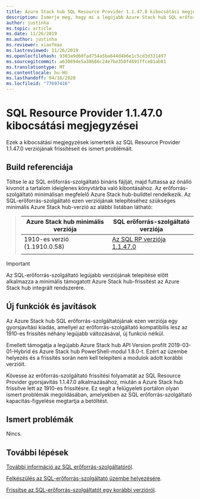 ```yaml
---
title: Azure Stack hub SQL Resource Provider 1.1.47.0 kibocsátási megjegyzései
description: Ismerje meg, hogy mi a legújabb Azure Stack hub SQL erőforrás-szolgáltató frissítése, beleértve az ismert problémákat és a letöltés helyét.
author: justinha
ms.topic: article
ms.date: 11/26/2019
ms.author: justinha
ms.reviewer: xiaofmao
ms.lastreviewed: 11/26/2019
ms.openlocfilehash: 9303a9d60fad754a5ba644d4b6e1c5cd3d331497
ms.sourcegitcommit: a630894e5a38666c24e7be350f4691ffce81ab81
ms.translationtype: MT
ms.contentlocale: hu-HU
ms.lasthandoff: 04/16/2020
ms.locfileid: "77697416"
---
```

# <a name="sql-resource-provider-11470-release-notes"></a>SQL Resource Provider 1.1.47.0 kibocsátási megjegyzései

Ezek a kibocsátási megjegyzések ismertetik az SQL Resource Provider 1.1.47.0 verziójának frissítéseit és ismert problémáit.

## <a name="build-reference"></a>Build referenciája
Töltse le az SQL erőforrás-szolgáltató bináris fájlját, majd futtassa az önálló kivonót a tartalom ideiglenes könyvtárba való kibontásához. Az erőforrás-szolgáltató minimálisan megfelelő Azure Stack hub-buildtel rendelkezik. Az SQL-erőforrás-szolgáltató ezen verziójának telepítéséhez szükséges minimális Azure Stack hub-verzió az alábbi listában látható:

> |Azure Stack hub minimális verziója|SQL erőforrás-szolgáltató verziója|
> |-----|-----|
> |1910-es verzió (1.1910.0.58)|[Az SQL RP verziója 1.1.47.0](https://aka.ms/azurestacksqlrp11470)|  
> |     |     |

> [!IMPORTANT]
> Az SQL-erőforrás-szolgáltató legújabb verziójának telepítése előtt alkalmazza a minimális támogatott Azure Stack hub-frissítést az Azure Stack hub integrált rendszerére.

## <a name="new-features-and-fixes"></a>Új funkciók és javítások

Az Azure Stack hub SQL erőforrás-szolgáltatójának ezen verziója egy gyorsjavítási kiadás, amellyel az erőforrás-szolgáltató kompatibilis lesz az 1910-es frissítés néhány legújabb változásával, új funkció nélkül.

Emellett támogatja a legújabb Azure Stack hub API Version profilt 2019-03-01-Hybrid és Azure Stack hub PowerShell-modul 1.8.0-t. Ezért az üzembe helyezés és a frissítés során nem kell telepíteni a modulok adott korábbi verzióit.

Kövesse az erőforrás-szolgáltató frissítési folyamatát az SQL Resource Provider gyorsjavítás 1.1.47.0 alkalmazásához, miután a Azure Stack hub frissítve lett az 1910-es frissítésre. Ez segít a felügyeleti portálon olyan ismert problémák megoldásában, amelyekben az SQL erőforrás-szolgáltató kapacitás-figyelése megtartja a betöltést.

## <a name="known-issues"></a>Ismert problémák

Nincs.

## <a name="next-steps"></a>További lépések
[További információ az SQL erőforrás-szolgáltatóról](azure-stack-sql-resource-provider.md).

[Felkészülés az SQL-erőforrás-szolgáltató üzembe helyezésére](azure-stack-sql-resource-provider-deploy.md#prerequisites).

[Frissítse az SQL-erőforrás-szolgáltatót egy korábbi verzióról](azure-stack-sql-resource-provider-update.md). 
